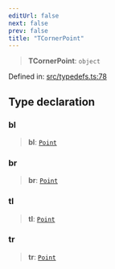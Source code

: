```yaml
---
editUrl: false
next: false
prev: false
title: "TCornerPoint"
---
```


> **TCornerPoint**: `object`

Defined in: [src/typedefs.ts:78](https://github.com/fabricjs/fabric.js/blob/8748628df7e9de00ba77413bfc3ad9e9fe9d4f30/src/typedefs.ts#L78)

## Type declaration

### bl

> **bl**: [`Point`](/api/classes/point/)

### br

> **br**: [`Point`](/api/classes/point/)

### tl

> **tl**: [`Point`](/api/classes/point/)

### tr

> **tr**: [`Point`](/api/classes/point/)
